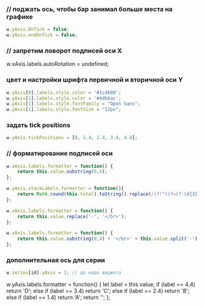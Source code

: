 ### // поджать ось, чтобы бар занимал больше места на графике 
```javascript
w.yAxis.OnTick = false;
w.yAxis.endOnTick = false;
```

### // запретим поворот подписей оси X
w.xAxis.labels.autoRotation = undefined;

### цвет и настройки шрифта первичной и вторичной оси Y
```javascript
w.yAxis[0].labels.style.color = '#1c4680';
w.yAxis[1].labels.style.color = '#4db6ac';
w.yAxis[1].labels.style.fontFamily = "Open Sans";
w.yAxis[1].labels.style.fontSize = "12px";
```
### задать tick positions
```javascript
w.yAxis.tickPositions = [0, 1.4, 2.4, 3.4, 4.4];
```

### // форматирование подписей оси
```javascript
w.xAxis.labels.formatter = function() {
    return this.value.substring(0,4);
};

w.yAxis.stackLabels.formatter = function(){
    return Math.round(this.total).toString().replace(/(?!^)(?=(?:\d{3})+(?:\.|$))/gm, ' ');
};

w.xAxis.labels.formatter = function() {
    return this.value.replace('-', '</br>');
};

w.xAxis.labels.formatter = function() {
    return this.value.substring(0,4) + '</br>' + this.value.split('-')[1];
};
```

### дополнительная ось для серии

```javascript
w.series[id].yAxis = 1; // до кода виджета
```

w.yAxis.labels.formatter = function() {
    let label = this.value;
    if (label == 4.4) return 'D';
    else if (label == 3.4) return 'C';
    else if (label == 2.4) return 'B';
    else if (label == 1.4) return 'A';
    return '';
};
```
